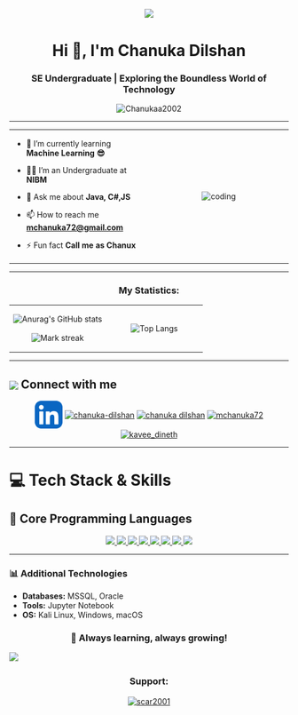 <p align="center" ><img  src = "https://github.com/7oSkaaa/7oSkaaa/blob/main/Images/about_me.gif?raw=true" width = 100px></p>
<h1 align="center">Hi 👋, I'm Chanuka Dilshan</h1>
<h3 align="center"> SE Undergraduate | Exploring the Boundless World of Technology</h3>
<p align="center"> <img src="https://komarev.com/ghpvc/?username=Chanukaa2002&label=Profile%20views&color=0e75b6&style=flat" alt="Chanukaa2002" /> </p>

---
<table>
<tr border="none">
<td width="50%" align="left">

- 🌱 I’m currently learning **Machine Learning 😎**

- 🧑‍🎓 I’m an Undergraduate at **NIBM**

- 💬 Ask me about **Java, C#,JS**

- 📫 How to reach me **mchanuka72@gmail.com**

- ⚡ Fun fact **Call me as Chanux**

</td>
<td width="50%" align="center">

![coding](https://repository-images.githubusercontent.com/588181932/e36ec678-7984-4cdd-8e4c-a3932772ff8e)

</td>
</tr>
</table>

---
<h3 align="center">My Statistics:</h3>
<p align="center">
<table align="center">
<tr border="none">
<td width="50%" align="center">

  ![Anurag's GitHub stats](https://github-readme-stats.vercel.app/api?username=Chanukaa2002&show_icons=true&theme=radical)
  <br></br>
 <img  title="🔥 Get streak stats for your profile at git.io/streak-stats" alt="Mark streak" src="https://github-readme-streak-stats.herokuapp.com/?user=Chanukaa2002&theme=dark&hide_border=false" /> 
</td>
<td width="50%" align="center">

  <!--<img  align="center"  src="https://github-readme-stats.anuraghazra1.vercel.app/api/top-langs/?username=Chanukaa2002&theme=dark&hide_border=false&no-bg=true&no-frame=true&langs_count=10"/>-->
  ![Top Langs](https://github-readme-stats.vercel.app/api/top-langs/?username=Chanukaa2002&layout=compact)

  </td>
</tr>
</table>

---


## <img src="https://media.giphy.com/media/iY8CRBdQXODJSCERIr/giphy.gif" width="30px" align="center"> Connect with me
<p align="center">
<a href="https://www.linkedin.com/in/chanuka-dilshan-21a076223?trk=contact-info" target="blank"><img align="center" src="https://github.com/tandpfun/skill-icons/blob/main/icons/LinkedIn.svg" alt="chanukadilshan" height="50" width="50" /></a>
<a href="https://stackoverflow.com/users/22144324/chanuka-dilshan" target="blank"><img align="center" src="https://raw.githubusercontent.com/rahuldkjain/github-profile-readme-generator/master/src/images/icons/Social/stack-overflow.svg" alt="chanuka-dilshan" height="50" width="50" /></a>
<a href="https://www.facebook.com/chanuka.dilshan.3591267?mibextid=JRoKGi" target="blank"><img align="center" src="https://raw.githubusercontent.com/rahuldkjain/github-profile-readme-generator/master/src/images/icons/Social/facebook.svg" alt="chanuka dilshan" height="50" width="50" /></a>
<a href="https://www.hackerrank.com/@mchanuka72" target="blank"><img align="center" src="https://raw.githubusercontent.com/rahuldkjain/github-profile-readme-generator/master/src/images/icons/Social/hackerrank.svg" alt="mchanuka72" height="50" width="50" /></a>
<a href="https://www.instagram.com/chanuka_dilshann/" target="blank"><img align="center" src="https://www.edigitalagency.com.au/wp-content/uploads/new-Instagram-icon-png-full-colour.png" alt="kavee_dineth" height="50" width="50" /></a>
<!-- Medium-->
  <a href="https://medium.com/@Chanuka72" target="blank"><i class="fa-brands fa-medium"  height="50" width="50" ></i></a>
</p>

---

# 💻 **Tech Stack & Skills**

## 🚀 **Core Programming Languages**
<p align="center">
  <a href="https://skillicons.dev">
    <img src="https://skillicons.dev/icons?i=java,python,javascript,c,cs" />
    <img src="https://skillicons.dev/icons?i=php,dart,kotlin" />
  </a>
  <a href="https://skillicons.dev">
    <img src="https://skillicons.dev/icons?i=react,nodejs,spring,tailwind" />
  </a>
  <a href="https://skillicons.dev">
    <img src="https://skillicons.dev/icons?i=flutter,kotlin,androidstudio" />
  </a>
  <a href="https://skillicons.dev">
    <img src="https://skillicons.dev/icons?i=mysql,mongodb,redis" />
  </a>
  <a href="https://skillicons.dev">
    <img src="https://skillicons.dev/icons?i=aws,docker" />
  </a>
  <a href="https://skillicons.dev">
    <img src="https://skillicons.dev/icons?i=vscode,idea,visualstudio,postman" />
    <img src="https://skillicons.dev/icons?i=git,npm,linux,arduino" />
  </a>
</p>

---

### 📊 **Additional Technologies**
- **Databases:** MSSQL, Oracle
- **Tools:** Jupyter Notebook
- **OS:** Kali Linux, Windows, macOS

<div align="center">
  
### 🎯 **Always learning, always growing!**
  
</div>







<rect width="256" height="256" rx="60" fill="#242938"/></p>

<a href="https://www.youtube.com/watch?v=dQw4w9WgXcQ"><img src="https://user-images.githubusercontent.com/73097560/115834477-dbab4500-a447-11eb-908a-139a6edaec5c.gif"></a>

<h3 align="center">Support:</h3>
<p align="center"><a href="https://www.buymeacoffee.com/chanuka2002"> <img align="center" src="https://cdn.buymeacoffee.com/buttons/v2/default-yellow.png" height="50" width="210" alt="scar2001" /></a></p>
